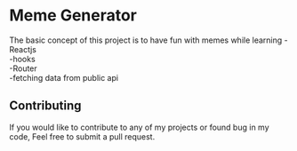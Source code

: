 # Meme Generator

The basic concept of this project is to have fun with memes while learning
-Reactjs <br />
-hooks  <br />
-Router <br />
-fetching data from public api

## Contributing

If you would like to contribute to any of my projects or found bug in my code, Feel free to submit a pull request.

